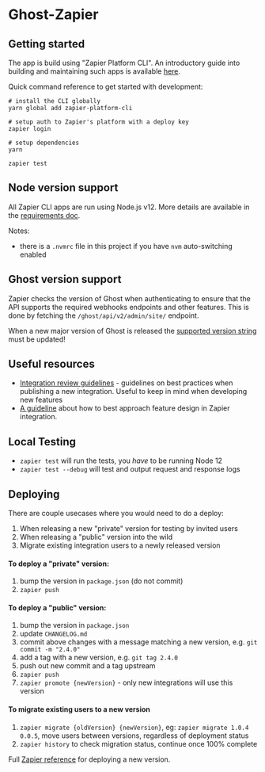 # Ghost-Zapier

## Getting started
The app is build using "Zapier Platform CLI". An introductory guide into building and maintaining such apps is available [here](https://platform.zapier.com/cli_tutorials/getting-started).

Quick command reference to get started with development:
```
# install the CLI globally
yarn global add zapier-platform-cli

# setup auth to Zapier's platform with a deploy key
zapier login

# setup dependencies
yarn

zapier test
```

## Node version support

All Zapier CLI apps are run using Node.js v12. More details are available in the [requirements doc](https://zapier.github.io/zapier-platform-cli/index.html#requirements).

Notes:
- there is a `.nvmrc` file in this project if you have `nvm` auto-switching enabled

## Ghost version support

Zapier checks the version of Ghost when authenticating to ensure that the API supports the required webhooks endpoints and other features. This is done by fetching the `/ghost/api/v2/admin/site/` endpoint.

When a new major version of Ghost is released the [supported version string](https://github.com/TryGhost/Ghost-Zapier/blob/4739696c1dde5a197ea89531536deebfab8f57ab/app/authentication.js#L4) must be updated!

## Useful resources

- [Integration review guidelines](https://platform.zapier.com/partners/integration-review-guidelines) - guidelines on best practices when publishing a new integration. Useful to keep in mind when developing new features
- [A guideline](https://zapier.com/developer/documentation/v2/planning-guide-v1/#update-actions) about how to best approach feature design in Zapier integration.

## Local Testing

- `zapier test` will run the tests, you _have_ to be running Node 12
- `zapier test --debug` will test and output request and response logs

## Deploying

There are couple usecases where you would need to do a deploy:
1. When releasing a new "private" version for testing by invited users
2. When releasing a "public" version into the wild
3. Migrate existing integration users to a newly released version

#### To deploy a "private" version:
1. bump the version in `package.json` (do not commit)
2. `zapier push`

#### To deploy a "public" version:
1. bump the version in `package.json`
2. update `CHANGELOG.md`
3. commit above changes with a message matching a new version, e.g. `git commit -m "2.4.0"`
4. add a tag with a new version, e.g. `git tag 2.4.0`
5. push out new commit and a tag upstream
6. `zapier push`
7. `zapier promote {newVersion}` - only new integrations will use this version

#### To migrate existing users to a new version
1. `zapier migrate {oldVersion} {newVersion}`, eg: `zapier migrate 1.0.4 0.0.5`, move users between versions, regardless of deployment status
2. `zapier history` to check migration status, continue once 100% complete

Full [Zapier reference](https://platform.zapier.com/cli_docs/docs#deploying-an-app-version) for deploying a new version.
